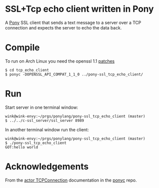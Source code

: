# SSL+Tcp echo client written in Pony

A [Pony](https://ponylang.org) SSL client that sends a
text message to a server over a TCP connection and
expects the server to echo the data back.

# Compile
To run on Arch Linux you need the openssl 1.1
[patches](https://github.com/winksaville/ponyc/tree/test-openss1.1)
```
$ cd tcp_echo_client
$ ponyc -DOPENSSL_API_COMPAT_1_1_0 ../pony-ssl_tcp_echo_client/
```
# Run
Start server in one terminal window:
```
wink@wink-envy:~/prgs/ponylang/pony-ssl_tcp_echo_client (master)
$ ../../c-ssl_server/ssl_server 8989

```
In another terminal window run the client:
```
wink@wink-envy:~/prgs/ponylang/pony-ssl_tcp_echo_client (master)
$ ./pony-ssl_tcp_echo_client 
GOT:hello world
```

# Acknowledgements
From the [actor TCPConnection](https://github.com/ponylang/ponyc/blob/master/packages/net/tcp_connection.pony) documentation in the [ponyc](https://github.com/ponylang/ponyc) repo.
